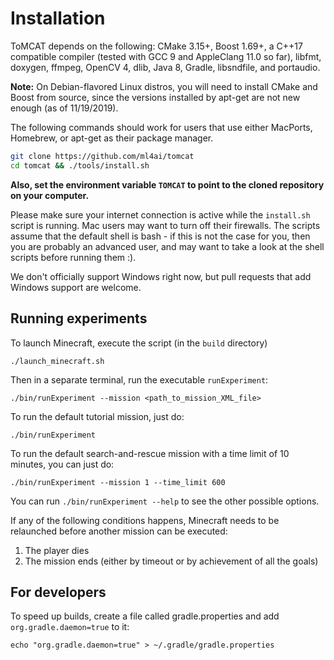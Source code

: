 Installation
============

ToMCAT depends on the following: CMake 3.15+, Boost 1.69+, a C++17 compatible
compiler (tested with GCC 9 and AppleClang 11.0 so far), libfmt, doxygen,
ffmpeg, OpenCV 4, dlib, Java 8, Gradle, libsndfile, and portaudio.

**Note:** On Debian-flavored Linux distros, you will need to install CMake and
Boost from source, since the versions installed by apt-get are not new enough
(as of 11/19/2019).

The following commands should work for users that use either MacPorts,
Homebrew, or apt-get as their package manager. 

```bash
git clone https://github.com/ml4ai/tomcat
cd tomcat && ./tools/install.sh
```

**Also, set the environment variable `TOMCAT` to point to the cloned repository
on your computer.**

Please make sure your internet connection is active while the `install.sh`
script is running. Mac users may want to turn off their firewalls.
The scripts assume that the default shell is bash - if this is not the case for
you, then you are probably an advanced user, and may want to take a look at the
shell scripts before running them :).

We don't officially support Windows right now, but pull requests that add
Windows support are welcome.


Running experiments
-------------------

To launch Minecraft, execute the script (in the `build` directory)

    ./launch_minecraft.sh

Then in a separate terminal, run the executable `runExperiment`:

    ./bin/runExperiment --mission <path_to_mission_XML_file>

To run the default tutorial mission, just do:

    ./bin/runExperiment

To run the default search-and-rescue mission with a time limit of 10 minutes, you can just do:

    ./bin/runExperiment --mission 1 --time_limit 600

You can run `./bin/runExperiment --help` to see the other possible options.

If any of the following conditions happens, Minecraft needs to be relaunched
before another mission can be executed:

1. The player dies
2. The mission ends (either by timeout or by achievement of all the goals)

## For developers

To speed up builds, create a file called gradle.properties and add
`org.gradle.daemon=true` to it:

    echo "org.gradle.daemon=true" > ~/.gradle/gradle.properties
